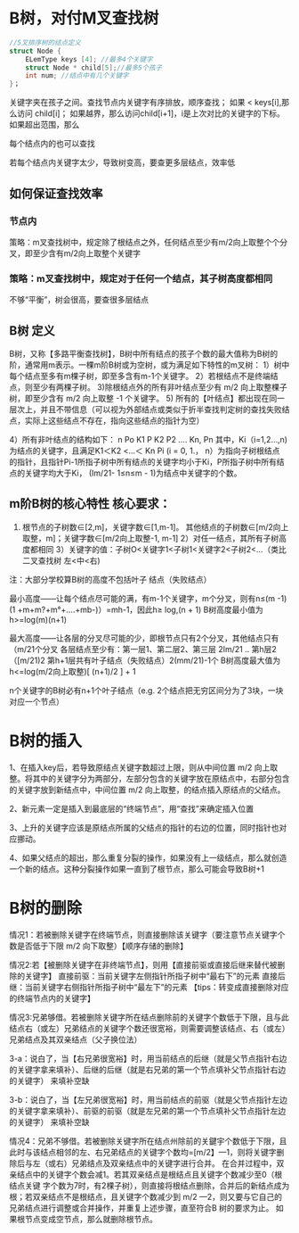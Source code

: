 # B树，对付M叉查找树

``` c
//5叉排序树的结点定义
struct Node {
    ELemType keys [4]; //最多4个关键字
    struct Node * child[5];//最多5个孩子
    int num; //结点中有几个关键字
}；
```

关键字夹在孩子之间。查找节点内关键字有序排放，顺序查找；
如果 < keys[i],那么访问 child[i]；
如果越界，那么访问child[i+1]，i是上次对比的关键字的下标。
如果超出范围，那么

每个结点内的也可以查找

若每个结点内关键字太少，导致树变高，要查更多层结点，效率低

## 如何保证查找效率
### 节点内
策略：m叉查找树中，规定除了根结点之外，任何结点至少有m/2向上取整个个分叉，即至少含有m/2向上取整个关键字

### 策略：m叉查找树中，规定对于任何一个结点，其子树高度都相同
不够“平衡”，树会很高，要查很多层结点

## B树 定义
B树，又称【多路平衡查找树】，B树中所有结点的孩子个数的最大值称为B树的阶，通常用m表示。一棵m阶B树或为空树，或为满足如下特性的m叉树：
1）树中每个结点至多有m棵子树，即至多含有m-1个关键字。
2）若根结点不是终端结点，则至少有两棵子树。
3)除根结点外的所有非叶结点至少有 m/2 向上取整棵子树，即至少含有 m/2 向上取整 -1 个关键字。
5) 所有的【叶结点】都出现在同一层次上，并且不带信息（可以视为外部结点或类似于折半查找判定树的查找失败结点，实际上这些结点不存在，指向这些结点的指针为空）

4）所有非叶结点的结构如下：
n Po K1 P K2 P2 …. Kn, Pn
其中，Ki（i=1,2…,n)为结点的关键字，且满足K1＜K2 <...＜ Kn Pi (i = 0, 1.， n）为指向子树根结点
的指针，且指针Pi-1所指子树中所有结点的关键字均小于Ki，P所指子树中所有结点的关键字均大于Ki，
(Im/21- 1≤n≤m - 1)为结点中关键字的个数。

## m阶B树的核心特性 核心要求：
1) 根节点的子树数∈[2,m]，关键字数∈[1,m-1]。
其他结点的子树数∈[m/2向上取整，m]；关键字数∈[m/2向上取整-1, m-1]
2）对任一结点，其所有子树高度都相同
3）关键字的值：子树O<关键字1<子树1<关键字2<子树2<…（类比二叉查找树 左<中<右)

注：大部分学校算B树的高度不包括叶子 结点（失败结点）

最小高度——让每个结点尽可能的满，有m-1个关键字，m个分叉，则有n≤(m -1)(1 +m+m?+m°+….+mb-)）=mh-1，因此h≥ log,(n + 1)
B树高度最小值为 h>=log(m)(n+1)

最大高度——让各层的分叉尽可能的少，即根节点只有2个分叉，其他结点只有（m/21个分叉
各层结点至少有：第一层1、第二层2、第三层 2Im/21 .. 第h层2（[m/21)2
第h+1层共有叶子结点（失败结点）2(mm/21)-1个
B树高度最大值为 h<=log(m/2向上取整)[ (n+1)/2 ] + 1

n个关键字的B树必有n+1个叶子结点（e.g. 2个结点把无穷区间分为了3块，一块对应一个节点）

# B树的插入

1、在插入key后，若导致原结点关键字数超过上限，则从中间位置 m/2 向上取整。将其中的关键字分为两部分，左部分包含的关键字放在原结点中，右部分包含的关键字放到新结点中，中间位置 m/2 向上取整，的结点插入原结点的父结点。

2、新元素一定是插入到最底层的“终端节点”，用“查找”来确定插入位置

3、上升的关键字应该是原结点所属的父结点的指针的右边的位置，同时指针也对应挪动。

4、如果父结点的超出，那么重复分裂的操作，如果没有上一级结点，那么就创造一个新的结点。这种分裂操作如果一直到了根节点，那么可能会导致B树+1

# B树的删除

情况1：若被删除关键字在终端节点，则直接删除该关键字（要注意节点关键字个数是否低于下限 m/2 向下取整）【顺序存储的删除】

情况2:若【被删除关键字在非终端节点】，则用【直接前驱或直接后继来替代被删除的关键字】
直接前驱：当前关键字左侧指针所指子树中“最右下”的元素
直接后继：当前关键字右侧指针所指子树中“最左下”的元素
【tips：转变成直接删除对应的终端节点内的关键字】

情况3:兄弟够借。若被删除关键字所在结点删除前的关键字个数低于下限，且与此结点右（或左）兄弟结点的关键字个数还很宽裕，则需要调整该结点、右（或左）兄弟结点及其双亲结点（父子换位法）

3-a：说白了，当【右兄弟很宽裕】时，用当前结点的后继（就是父节点指针右边的关键字拿来填补）、后继的后继（就是右兄弟的第一个节点填补父节点指针右边的关键字） 来填补空缺

3-b：说白了，当【左兄弟很宽裕】时，用当前结点的前驱（就是父节点指针左边的关键字拿来填补）、前驱的前驱（就是左兄弟的第一个节点填补父节点指针左边的关键字） 来填补空缺

情况4：兄弟不够借。若被删除关键字所在结点州除前的关鍵宇个数低于下限，且此时与该结点相邻的左、右兄弟结点的关键字个数均=[m/2】—1，则将关键字删除后与左（或右）兄弟结点及双亲结点中的关键字进行合并。
在合并过程中，双亲结点中的关键字个数会减1。若其双亲结点是根结点且关键字个数减少至0（根结点关键
字个数为7时，有2棵子树），则直接将根结点删除，合并后的新结点成为根；若双亲结点不是根结点，且关键字个数减少到 m/2 —2，则又要与它自己的兄弟结点进行调整或合并操作，并重复上述步骤，直至符合B
树的要求为止。
如果根节点变成空节点，那么就删除根节点。